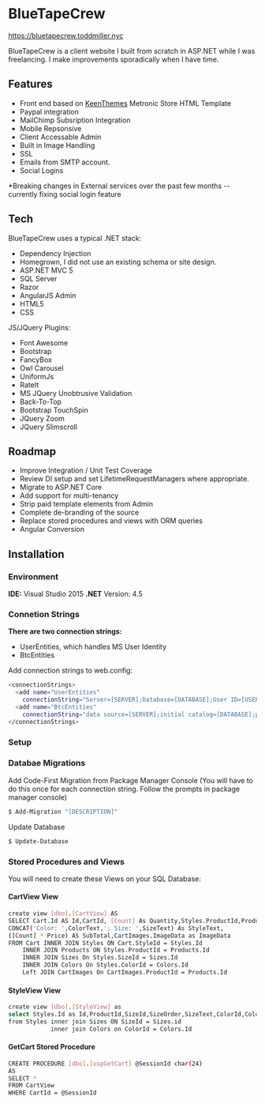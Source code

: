 # BlueTapeCrew

https://bluetapecrew.toddmiller.nyc

BlueTapeCrew is a client website I built from scratch in ASP.NET while I was freelancing.
I make improvements sporadically when I have time.


## Features
  - Front end based on [KeenThemes] Metronic Store HTML Template
  - Paypal integration
  - MailChimp Subsription Integration
  - Mobile Repsonsive
  - Client Accessable Admin
  - Built in Image Handling
  - SSL
  - Emails from SMTP account.
  - Social Logins
  
 *Breaking changes in External services over the past few months -- currently fixing social login feature
 
## Tech
BlueTapeCrew uses a typical .NET stack:
- Dependency Injection
- Homegrown, I did not use an existing schema or site design.
- ASP.NET MVC 5
- SQL Server
- Razor
- AngularJS Admin
- HTML5
- CSS

JS/JQuery Plugins:
- Font Awesome
- Bootstrap
- FancyBox
- Owl Carousel
- UniformJs
- RateIt
- MS JQuery Unobtrusive Validation
- Back-To-Top
- Bootstrap TouchSpin
- JQuery Zoom        
- JQuery Slimscroll

## Roadmap
- Improve Integration / Unit Test Coverage
- Review DI setup and set LifetimeRequestManagers where appropriate.
- Migrate to ASP.NET Core
- Add support for multi-tenancy
- Strip paid template elements from Admin
- Complete de-branding of the source
- Replace stored procedures and views with ORM queries
- Angular Conversion

## Installation

### Environment
**IDE:** Visual Studio 2015
**.NET** Version: 4.5

### Connetion Strings
**There are two connection strings:**
 - UserEntities, which handles MS User Identity
 - BtcEntities

Add connection strings to web.config:
```sh
<connectionStrings>
  <add name="UserEntities"
    connectionString="Server=[SERVER];Database=[DATABASE];User ID=[USER];Password=[PASS];Trusted_Connection=False;Encrypt=True;Connection Timeout=30;" providerName="System.Data.SqlClient" />
  <add name="BtcEntities" 
    connectionString="data source=[SERVER];initial catalog=[DATABASE];persist security info=True;user id=[USER];password=               [PASS];MultipleActiveResultSets=True;App=EntityFramework" providerName="System.Data.SqlClient" />
</connectionStrings>
```

### Setup
### Databae Migrations
Add Code-First Migration from Package Manager Console
(You will have to do this once for each connection string.  Follow the prompts in package manager console)
```sh
$ Add-Migration "[DESCRIPTION]"
```
Update Database
```sh
$ Update-Database
```
### Stored Procedures and Views
You will need to create these Views on your SQL Database:
#### CartView View
```sh
create view [dbo].[CartView] AS
SELECT Cart.Id AS Id,CartId, [Count] As Quantity,Styles.ProductId,ProductName,LinkName,Price, StyleId,Colors.ColorText,Products.[Description],
CONCAT('Color: ',ColorText,'; Size: ',SizeText) As StyleText,
([Count] * Price) AS SubTotal,CartImages.ImageData as ImageData
FROM Cart INNER JOIN Styles ON Cart.StyleId = Styles.Id
	INNER JOIN Products ON Styles.ProductId = Products.Id
	INNER JOIN Sizes On Styles.SizeId = Sizes.Id
	INNER JOIN Colors On Styles.ColorId = Colors.Id
	Left JOIN CartImages On CartImages.ProductId = Products.Id
```
#### StyleView View
```sh
create view [dbo].[StyleView] as
select Styles.Id as Id,ProductId,SizeId,SizeOrder,SizeText,ColorId,ColorText,Price,SizeText + ' / ' + ColorText AS StyleText
from Styles inner join Sizes ON SizeId = Sizes.id
			inner join Colors on ColorId = Colors.Id
```
#### GetCart Stored Procedure
```sh
CREATE PROCEDURE [dbo].[uspGetCart] @SessionId char(24)
AS
SELECT * 
FROM CartView
WHERE CartId = @SessionId
```
[KeenThemes]: <http://keenthemes.com/free-bootstrap-templates/fully-responsive-bootstrap-based-ecommerce-frontend-theme>
[Todd Miller]: <https://toddmiller.nyc>
[BlueTapeCrew]: <https://bluetapecrew.com>

